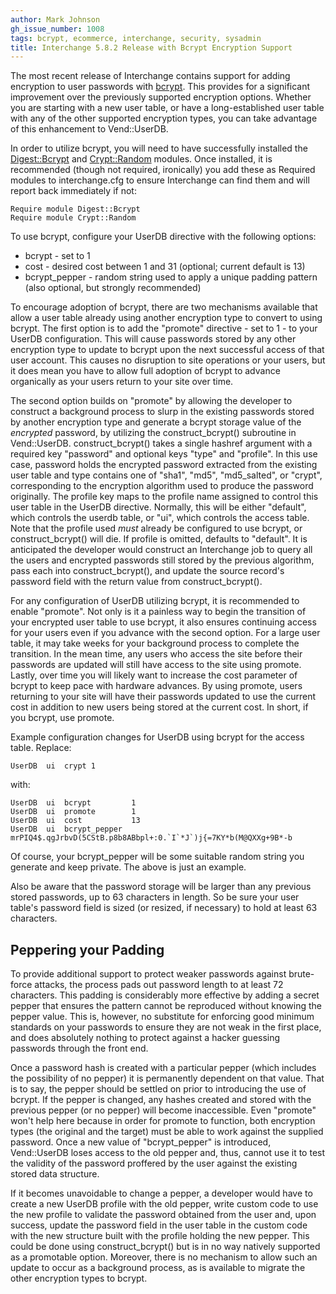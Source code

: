 ```yaml
---
author: Mark Johnson
gh_issue_number: 1008
tags: bcrypt, ecommerce, interchange, security, sysadmin
title: Interchange 5.8.2 Release with Bcrypt Encryption Support
---
```




The most recent release of Interchange contains support for adding encryption to user passwords with [bcrypt](http://bcrypt.sourceforge.net/). This provides for a significant improvement over the previously supported encryption options. Whether you are starting with a new user table, or have a long-established user table with any of the other supported encryption types, you can take advantage of this enhancement to Vend::UserDB.

In order to utilize bcrypt, you will need to have successfully installed the [Digest::Bcrypt](http://search.cpan.org/~jaitken/Digest-Bcrypt-1.0.1/lib/Digest/Bcrypt.pm) and [Crypt::Random](http://search.cpan.org/~vipul/Crypt-Random-1.25/lib/Crypt/Random.pm) modules. Once installed, it is recommended (though not required, ironically) you add these as Required modules to interchange.cfg to ensure Interchange can find them and will report back immediately if not:

```
Require module Digest::Bcrypt
Require module Crypt::Random
```

To use bcrypt, configure your UserDB directive with the following options:

- bcrypt - set to 1
- cost - desired cost between 1 and 31 (optional; current default is 13)
- bcrypt_pepper - random string used to apply a unique padding pattern (also optional, but strongly recommended)

To encourage adoption of bcrypt, there are two mechanisms available that allow a user table already using another encryption type to convert to using bcrypt. The first option is to add the "promote" directive - set to 1 - to your UserDB configuration. This will cause passwords stored by any other encryption type to update to bcrypt upon the next successful access of that user account. This causes no disruption to site operations or your users, but it does mean you have to allow full adoption of bcrypt to advance organically as your users return to your site over time.

The second option builds on "promote" by allowing the developer to construct a background process to slurp in the existing passwords stored by another encryption type and generate a bcrypt storage value of the *encrypted* password, by utilizing the construct_bcrypt() subroutine in Vend::UserDB. construct_bcrypt() takes a single hashref argument with a required key "password" and optional keys "type" and "profile". In this use case, password holds the encrypted password extracted from the existing user table and type contains one of "sha1", "md5", "md5_salted", or "crypt", corresponding to the encryption algorithm used to produce the password originally. The profile key maps to the profile name assigned to control this user table in the UserDB directive. Normally, this will be either "default", which controls the userdb table, or "ui", which controls the access table. Note that the profile used *must* already be configured to use bcrypt, or construct_bcrypt() will die. If profile is omitted, defaults to "default". It is anticipated the developer would construct an Interchange job to query all the users and encrypted passwords still stored by the previous algorithm, pass each into construct_bcrypt(), and update the source record's password field with the return value from construct_bcrypt().

For any configuration of UserDB utilizing bcrypt, it is recommended to enable "promote". Not only is it a painless way to begin the transition of your encrypted user table to use bcrypt, it also ensures continuing access for your users even if you advance with the second option. For a large user table, it may take weeks for your background process to complete the transition. In the mean time, any users who access the site before their passwords are updated will still have access to the site using promote. Lastly, over time you will likely want to increase the cost parameter of bcrypt to keep pace with hardware advances. By using promote, users returning to your site will have their passwords updated to use the current cost in addition to new users being stored at the current cost. In short, if you bcrypt, use promote.

Example configuration changes for UserDB using bcrypt for the access table. Replace:

```
UserDB  ui  crypt 1
```

with:

```
UserDB  ui  bcrypt         1
UserDB  ui  promote        1
UserDB  ui  cost           13
UserDB  ui  bcrypt_pepper  mrPIQ4$.qgJrbvD(5CStB.p8b8ABbpl+:0.`I`*J`)j{=7KY*b(M@QXXg+9B*-b
```

Of course, your bcrypt_pepper will be some suitable random string you generate and keep private. The above is just an example.

Also be aware that the password storage will be larger than any previous stored passwords, up to 63 characters in length. So be sure your user table's password field is sized (or resized, if necessary) to hold at least 63 characters.

## Peppering your Padding

To provide additional support to protect weaker passwords against brute-force attacks, the process pads out password length to at least 72 characters. This padding is considerably more effective by adding a secret pepper that ensures the pattern cannot be reproduced without knowing the pepper value. This is, however, no substitute for enforcing good minimum standards on your passwords to ensure they are not weak in the first place, and does absolutely nothing to protect against a hacker guessing passwords through the front end.

Once a password hash is created with a particular pepper (which includes the possibility of no pepper) it is permanently dependent on that value. That is to say, the pepper should be settled on prior to introducing the use of bcrypt. If the pepper is changed, any hashes created and stored with the previous pepper (or no pepper) will become inaccessible. Even "promote" won't help here because in order for promote to function, both encryption types (the original and the target) must be able to work against the supplied password. Once a new value of "bcrypt_pepper" is introduced, Vend::UserDB loses access to the old pepper and, thus, cannot use it to test the validity of the password proffered by the user against the existing stored data structure.

If it becomes unavoidable to change a pepper, a developer would have to create a new UserDB profile with the old pepper, write custom code to use the new profile to validate the password obtained from the user and, upon success, update the password field in the user table in the custom code with the new structure built with the profile holding the new pepper. This could be done using construct_bcrypt() but is in no way natively supported as a promotable option. Moreover, there is no mechanism to allow such an update to occur as a background process, as is available to migrate the other encryption types to bcrypt.


